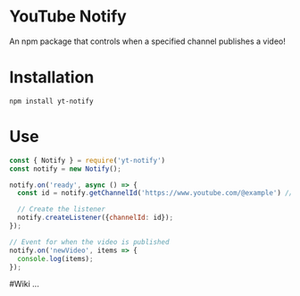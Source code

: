 # YouTube Notify
An npm package that controls when a specified channel publishes a video!

# Installation
``` 
npm install yt-notify
```

# Use
```javascript
const { Notify } = require('yt-notify')
const notify = new Notify();

notify.on('ready', async () => {
  const id = notify.getChannelId('https://www.youtube.com/@example') // Youtube channel url

  // Create the listener
  notify.createListener({channelId: id});
});

// Event for when the video is published
notify.on('newVideo', items => {
  console.log(items);
});
```

#Wiki
...
